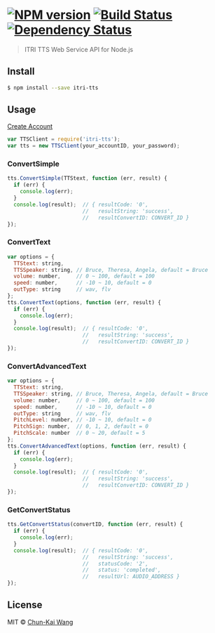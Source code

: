 #  [![NPM version][npm-image]][npm-url] [![Build Status][travis-image]][travis-url] [![Dependency Status][daviddm-image]][daviddm-url]

> ITRI TTS Web Service API for Node.js


## Install

```sh
$ npm install --save itri-tts
```


## Usage

[Create Account](http://tts.itri.org.tw/)

```js
var TTSClient = require('itri-tts');
var tts = new TTSClient(your_accountID, your_password);
```   


### ConvertSimple

```js
tts.ConvertSimple(TTStext, function (err, result) {
  if (err) {
    console.log(err);
  }
  console.log(result);  // { resultCode: '0',
                        //   resultString: 'success', 
                        //   resultConvertID: CONVERT_ID }
});    
``` 


### ConvertText

```js
var options = {
  TTStext: string,
  TTSSpeaker: string, // Bruce, Theresa, Angela, default = Bruce
  volume: number,     // 0 ~ 100, default = 100
  speed: number,      // -10 ~ 10, default = 0
  outType: string     // wav, flv
};
tts.ConvertText(options, function (err, result) {
  if (err) {
    console.log(err);
  }
  console.log(result);  // { resultCode: '0',
                        //   resultString: 'success', 
                        //   resultConvertID: CONVERT_ID }
});
```   


### ConvertAdvancedText

```js
var options = {
  TTStext: string,
  TTSSpeaker: string, // Bruce, Theresa, Angela, default = Bruce
  volume: number,     // 0 ~ 100, default = 100
  speed: number,      // -10 ~ 10, default = 0
  outType: string     // wav, flv
  PitchLevel: number, // -10 ~ 10, default = 0
  PitchSign: number,  // 0, 1, 2, default = 0
  PitchScale: number  // 0 ~ 20, default = 5
};
tts.ConvertAdvancedText(options, function (err, result) {
  if (err) {
    console.log(err);
  }
  console.log(result);  // { resultCode: '0',
                        //   resultString: 'success', 
                        //   resultConvertID: CONVERT_ID }
});  
```  


### GetConvertStatus

```js
tts.GetConvertStatus(convertID, function (err, result) {
  if (err) {
    console.log(err);
  }
  console.log(result);  // { resultCode: '0',
                        //   resultString: 'success', 
                        //   statusCode: '2', 
                        //   status: 'completed', 
                        //   resultUrl: AUDIO_ADDRESS }
});
``` 


## License

MIT © [Chun-Kai Wang]()


[npm-image]: https://badge.fury.io/js/itri-tts.svg
[npm-url]: https://npmjs.org/package/itri-tts
[travis-image]: https://travis-ci.org/chunkai1312/itri-tts.svg?branch=master
[travis-url]: https://travis-ci.org/chunkai1312/itri-tts
[daviddm-image]: https://david-dm.org/chunkai1312/itri-tts.svg?theme=shields.io
[daviddm-url]: https://david-dm.org/chunkai1312/itri-tts